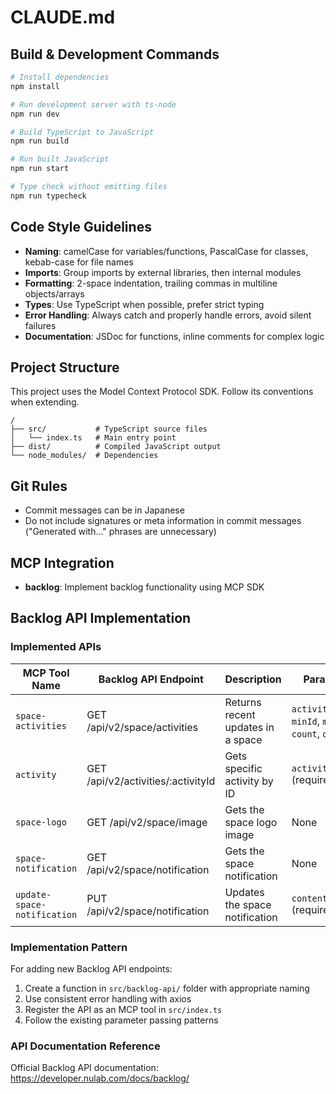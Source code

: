 # CLAUDE.md

## Build & Development Commands

```bash
# Install dependencies
npm install

# Run development server with ts-node
npm run dev

# Build TypeScript to JavaScript
npm run build

# Run built JavaScript
npm run start

# Type check without emitting files
npm run typecheck
```

## Code Style Guidelines

- **Naming**: camelCase for variables/functions, PascalCase for classes, kebab-case for file names
- **Imports**: Group imports by external libraries, then internal modules
- **Formatting**: 2-space indentation, trailing commas in multiline objects/arrays
- **Types**: Use TypeScript when possible, prefer strict typing
- **Error Handling**: Always catch and properly handle errors, avoid silent failures
- **Documentation**: JSDoc for functions, inline comments for complex logic

## Project Structure

This project uses the Model Context Protocol SDK. Follow its conventions when extending.

```
/
├── src/           # TypeScript source files
│   └── index.ts   # Main entry point
├── dist/          # Compiled JavaScript output
└── node_modules/  # Dependencies
```

## Git Rules

- Commit messages can be in Japanese
- Do not include signatures or meta information in commit messages ("Generated with..." phrases are unnecessary)

## MCP Integration

- **backlog**: Implement backlog functionality using MCP SDK

## Backlog API Implementation

### Implemented APIs

| MCP Tool Name | Backlog API Endpoint | Description | Parameters |
|---------------|---------------------|-------------|------------|
| `space-activities` | GET /api/v2/space/activities | Returns recent updates in a space | `activityTypeIds`, `minId`, `maxId`, `count`, `order` |
| `activity` | GET /api/v2/activities/:activityId | Gets specific activity by ID | `activityId` (required) |
| `space-logo` | GET /api/v2/space/image | Gets the space logo image | None |
| `space-notification` | GET /api/v2/space/notification | Gets the space notification | None |
| `update-space-notification` | PUT /api/v2/space/notification | Updates the space notification | `content` (required) |

### Implementation Pattern

For adding new Backlog API endpoints:

1. Create a function in `src/backlog-api/` folder with appropriate naming
2. Use consistent error handling with axios
3. Register the API as an MCP tool in `src/index.ts`
4. Follow the existing parameter passing patterns

### API Documentation Reference

Official Backlog API documentation: https://developer.nulab.com/docs/backlog/
